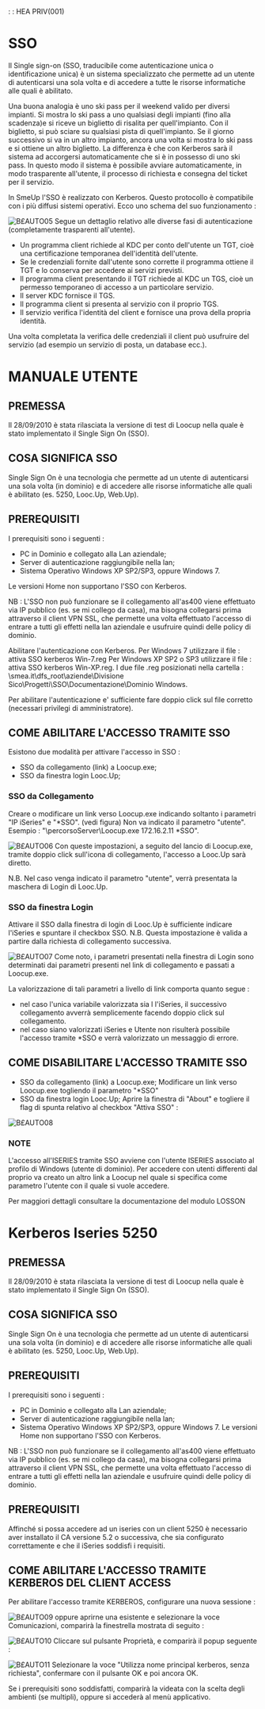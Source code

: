  :  : HEA PRIV(001)

# SSO

Il Single sign-on (SSO, traducibile come autenticazione unica o identificazione unica) è un sistema specializzato che permette ad un utente di autenticarsi una sola volta e di accedere a tutte le risorse informatiche alle quali è abilitato.

Una buona analogia è uno ski pass per il weekend valido per diversi impianti.
Si mostra lo ski pass a uno qualsiasi degli impianti (fino alla scadenza)e si riceve un biglietto di risalita per quell'impianto. Con il biglietto, si può sciare su qualsiasi pista di quell'impianto. Se il giorno successivo si va in un altro impianto, ancora una volta si mostra lo ski pass e si ottiene un altro biglietto.
La differenza è che con Kerberos sarà il sistema ad accorgersi automaticamente che si è in possesso di uno ski pass. In questo modo il sistema è possibile avviare automaticamente, in modo trasparente all'utente, il processo di richiesta e consegna del ticket per il servizio.

In SmeUp l'SSO è realizzato con Kerberos.
Questo protocollo è compatibile con i più diffusi sistemi operativi.
Ecco uno schema del suo funzionamento : 

![B£AUTO05](http://localhost:3000/immagini/B£AUTO_99/BXAUTO05.png)
Segue un dettaglio relativo alle diverse fasi di autenticazione (completamente trasparenti all'utente).


- Un programma client richiede al KDC per conto dell'utente un TGT, cioè una certificazione temporanea dell'identità dell'utente.
- Se le credenziali fornite dall'utente sono corrette il programma ottiene il TGT e lo conserva per accedere ai servizi previsti.
- Il programma client presentando il TGT richiede al KDC un TGS, cioè un permesso temporaneo di accesso a un particolare servizio.
- Il server KDC fornisce il TGS.
- Il programma client si presenta al servizio con il proprio TGS.
- Il servizio verifica l'identità del client e fornisce una prova della propria identità.


Una volta completata la verifica delle credenziali il client può usufruire del servizio (ad esempio un servizio di posta, un database ecc.).

# MANUALE UTENTE

## PREMESSA
Il 28/09/2010 è stata rilasciata la versione di test di Loocup nella quale è stato implementato il Single Sign On (SSO).

## COSA SIGNIFICA SSO
Single Sign On è una tecnologia che permette ad un utente di autenticarsi una sola volta (in dominio) e di accedere alle risorse informatiche alle quali è abilitato (es. 5250, Looc.Up, Web.Up).

## PREREQUISITI
I prerequisiti sono i seguenti : 

- PC in Dominio e collegato alla Lan aziendale;
- Server di autenticazione raggiungibile nella lan;
- Sistema Operativo  Windows XP SP2/SP3, oppure Windows 7.


Le versioni Home non supportano l'SSO con Kerberos.

NB :  L'SSO non può funzionare se il collegamento all'as400 viene effettuato via IP pubblico (es. se mi collego da casa), ma bisogna collegarsi prima attraverso il client VPN SSL, che permette una volta effettuato l'accesso di entrare a tutti gli effetti nella lan aziendale e usufruire quindi delle policy di dominio.

Abilitare l'autenticazione con Kerberos.
Per Windows 7 utilizzare il file :  attiva SSO kerberos Win-7.reg
Per Windows XP SP2 o SP3 utilizzare il file :  attiva SSO kerberos Win-XP.reg.
I due file .reg posizionati nella cartella : 
 \\smea.it\dfs_root\aziende\Divisione Sico\Progetti\SSO\Documentazione\Dominio Windows.

Per abilitare l'autenticazione e' sufficiente fare doppio click sul file corretto (necessari privilegi di amministratore).

## COME ABILITARE L'ACCESSO TRAMITE SSO

Esistono due modalità per attivare l'accesso in SSO : 

- SSO da collegamento (link) a Loocup.exe;
- SSO da finestra login Looc.Up;


### SSO da Collegamento
Creare o modificare un link verso Loocup.exe indicando soltanto  i parametri "IP iSeries" e "\*SSO".  (vedi figura)
Non va indicato il parametro "utente".
Esempio :   "\percorsoServer\Loocup.exe 172.16.2.11 \*SSO".

![B£AUTO06](http://localhost:3000/immagini/B£AUTO_99/BXAUTO06.png)
Con queste impostazioni, a seguito del lancio di Loocup.exe, tramite doppio click sull'icona di collegamento, l'accesso a Looc.Up sarà diretto.

N.B.
Nel caso venga indicato il parametro "utente", verrà presentata la maschera di Login di Looc.Up.

### SSO da finestra Login
Attivare il SSO dalla finestra di login di Looc.Up è sufficiente indicare l'iSeries e spuntare il checkbox  SSO.
N.B. Questa impostazione è valida a partire dalla richiesta di collegamento successiva.

![B£AUTO07](http://localhost:3000/immagini/B£AUTO_99/BXAUTO07.png)
Come noto, i parametri presentati nella finestra di Login sono determinati dai parametri presenti nel link di collegamento e passati a  Loocup.exe.

La valorizzazione di tali parametri a livello di link comporta quanto segue : 
-  nel caso l'unica variabile valorizzata sia l l'iSeries, il successivo collegamento avverrà  semplicemente facendo doppio click sul collegamento.
-  nel caso siano valorizzati iSeries e Utente non risulterà possibile l'accesso tramite \*SSO e verrà valorizzato un messaggio di errore.

## COME DISABILITARE L'ACCESSO TRAMITE SSO

- SSO da collegamento (link) a Loocup.exe;
Modificare un link verso Loocup.exe togliendo il parametro "\*SSO"
- SSO da finestra login Looc.Up;
Aprire la finestra di "About" e togliere il flag di spunta relativo al checkbox "Attiva SSO" : 


![B£AUTO08](http://localhost:3000/immagini/B£AUTO_99/BXAUTO08.png)
### NOTE

L'accesso all'ISERIES tramite SSO avviene con l'utente ISERIES associato al profilo di Windows (utente di dominio).
Per accedere con utenti differenti dal proprio va creato un altro link a Loocup nel quale si specifica come parametro l'utente con il quale si vuole accedere.

Per maggiori dettagli consultare la documentazione del modulo LOSSON

# Kerberos Iseries 5250

## PREMESSA
Il 28/09/2010 è stata rilasciata la versione di test di Loocup nella quale è stato implementato il Single Sign On (SSO).

## COSA SIGNIFICA SSO
Single Sign On è una tecnologia che permette ad un utente di autenticarsi una sola volta (in dominio) e di accedere alle risorse informatiche alle quali è abilitato (es. 5250, Looc.Up, Web.Up).

## PREREQUISITI
I prerequisiti sono i seguenti : 
-  PC in Dominio e collegato alla Lan aziendale;
-  Server di autenticazione raggiungibile nella lan;
-  Sistema Operativo  Windows XP SP2/SP3, oppure Windows 7.
Le versioni Home non supportano l'SSO con Kerberos.

NB :  L'SSO non può funzionare se il collegamento all'as400 viene effettuato via IP pubblico (es. se mi collego da casa), ma bisogna collegarsi prima attraverso il client VPN SSL, che permette una volta effettuato l'accesso di entrare a tutti gli effetti nella lan aziendale e usufruire quindi delle policy di dominio.

## PREREQUISITI

Affinché si possa accedere ad un iseries con un client 5250 è necessario aver installato il CA versione 5.2 o successiva, che sia configurato correttamente e che il iSeries soddisfi i requisiti.


## COME ABILITARE L'ACCESSO TRAMITE KERBEROS DEL CLIENT ACCESS

Per abilitare l'accesso tramite KERBEROS, configurare una nuova sessione : 

![B£AUTO09](http://localhost:3000/immagini/B£AUTO_99/BXAUTO09.png)
oppure aprirne una esistente e selezionare la voce Comunicazioni, comparirà la finestrella mostrata di seguito : 

![B£AUTO10](http://localhost:3000/immagini/B£AUTO_99/BXAUTO10.png)
Cliccare sul pulsante Proprietà, e comparirà il popup seguente : 

![B£AUTO11](http://localhost:3000/immagini/B£AUTO_99/BXAUTO11.png)
Selezionare la voce "Utilizza nome principal kerberos, senza richiesta", confermare con il pulsante OK e poi ancora OK.

Se i prerequisiti sono soddisfatti, comparirà la videata con la scelta degli ambienti (se multipli), oppure si accederà al menù applicativo.




